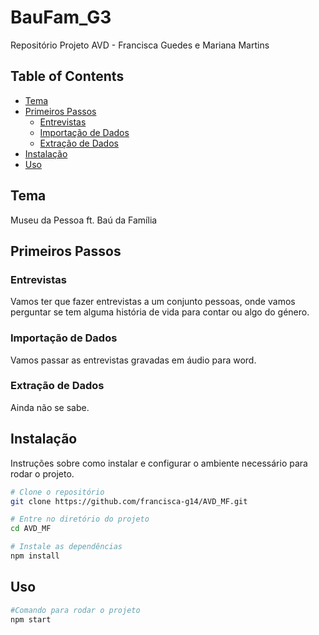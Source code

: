 # BauFam_G3
Repositório Projeto AVD - Francisca Guedes e Mariana Martins

## Table of Contents
- [Tema](#tema)
- [Primeiros Passos](#primeiros-passos)
  - [Entrevistas](#entrevistas)
  - [Importação de Dados](#importação-de-dados)
  - [Extração de Dados](#extração-de-dados)
- [Instalação](#instalação)
- [Uso](#uso)

## Tema
Museu da Pessoa ft. Baú da Família

## Primeiros Passos
### Entrevistas
Vamos ter que fazer entrevistas a um conjunto pessoas, onde vamos perguntar se tem alguma história de vida para contar ou algo do género.

### Importação de Dados
Vamos passar as entrevistas gravadas em áudio para word.

### Extração de Dados
Ainda não se sabe.

## Instalação
Instruções sobre como instalar e configurar o ambiente necessário para rodar o projeto.

```bash
# Clone o repositório
git clone https://github.com/francisca-g14/AVD_MF.git

# Entre no diretório do projeto
cd AVD_MF

# Instale as dependências
npm install
```
## Uso
```bash
#Comando para rodar o projeto
npm start
